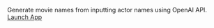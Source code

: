Generate movie names from inputting actor names using OpenAI API.
[Launch App](https://replit.com/join/ewvfmotbra-ani0104)
